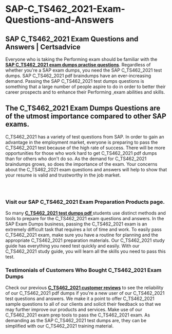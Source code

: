# SAP-C_TS462_2021-Exam-Questions-and-Answers
<h2><strong>SAP C_TS462_2021 Exam Questions and Answers | Certsadvice</strong></h2> <p>Everyone who is taking the Performing exam should be familiar with the <a href="http://www.certsadvice.com/sap/c_ts462_2021-practice-questions"><strong>SAP C_TS462_2021 exam dumps practise questions</strong></a>. Regardless of whether you&#39;re a SAP exam dumps, you need the SAP C_TS462_2021 test dumps. SAP C_TS462_2021 pdf braindumps have an ever-increasing demand. Passing the SAP C_TS462_2021 test dumps questions is something that a large number of people aspire to do in order to better their career prospects and to enhance their Performing ,exam abilities and skills.</p> <h2><strong>The C_TS462_2021 Exam Dumps Questions are of the utmost importance compared to other SAP exams.</strong></h2> <p>C_TS462_2021 has a variety of test questions from SAP. In order to gain an advantage in the employment market, everyone is preparing to pass the C_TS462_2021 test because of the high rate of success. There will be more opportunities for those who work hard to get C_TS462_2021 pdf dumps than for others who don&#39;t do so. As the demand for C_TS462_2021 braindumps grows, so does the importance of the exam. Your concerns about the C_TS462_2021 exam questions and answers will help to show that your resume is valid and trustworthy in the job market.</p> <p><a href="http://www.certsadvice.com/sap/c_ts462_2021-practice-questions" style="display: block; padding: 1em 0; text-align: center; "><img alt="" src="https://1.bp.blogspot.com/-RUOr8Wn-CRk/YUYAxC8kcHI/AAAAAAAAAnw/F7BbdI3tw8QDj5z8iX0vQAioQzKiUxduwCLcBGAsYHQ/s0/unnamed.jpg" /></a></p> <h3><strong>Visit our SAP C_TS462_2021 Exam Preparation Products page.</strong></h3> <p>So many <a href="http://www.certsadvice.com/sap/c_ts462_2021-practice-questions"><strong>C_TS462_2021 test dumps pdf </strong></a>students use distinct methods and tools to prepare for the C_TS462_2021 exam questions and answers. In the SAP Exam Dumps business, passing the C_TS462_2021 exam is an extremely difficult task that requires a lot of time and work. To easily pass C_TS462_2021 exam, make sure you have a routine for planning and the appropriate C_TS462_2021 preparation materials. Our C_TS462_2021 study guide has everything you need test quickly and easily. With our C_TS462_2021 study guide, you will learn all the skills you need to pass this test.</p> <h3><strong>Testimonials of Customers Who Bought C_TS462_2021 Exam Dumps</strong></h3> <p>Check our previous <a href="http://www.certsadvice.com/sap/c_ts462_2021-practice-questions"><strong>C_TS462_2021 customer reviews</strong></a> to see the reliability of our C_TS462_2021 pdf dumps if you&#39;re a new user of our C_TS462_2021 test questions and answers. We make it a point to offer C_TS462_2021 sample questions to all of our clients and solicit their feedback so that we may further improve our products and services. Make use of our C_TS462_2021 exam prep tools to pass the C_TS462_2021 exam. As demanding as the SAP C_TS462_2021 test dumps are, they can be simplified with our C_TS462_2021 training material.</p>
